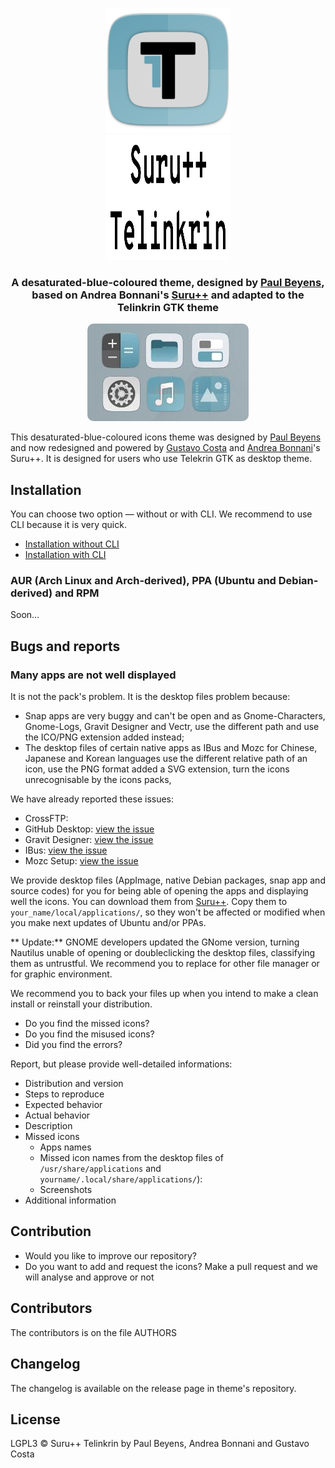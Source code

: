 <p align="center"> 
<img src="Title.svg" alt="Title" height="200px" width="200px"> <br/>
<img src="Logo-Title.svg" alt="Title" height="200px" width="200px">
</p>

<h3 align="center">A desaturated-blue-coloured theme, designed by <a href="http://opendesktop.org/member/455718">Paul Beyens</a>, based on Andrea Bonnani's <a href="https://github.com/Magog64/SURU-PLUS">Suru++</a> and adapted to the Telinkrin GTK theme</h3>

<p align="center"> 
<img src="screenshot.jpg" alt="SCreenshot" style="border-radius: 10px"> <br/>
</p>

This desaturated-blue-coloured icons theme was designed by <a href="http://opendesktop.org/member/455718">Paul Beyens</a> and now redesigned and powered by [Gustavo Costa](https://github.com/gusbemacbe) and [Andrea Bonnani](https://github.com/Magog64)'s Suru++. It is designed for users who use Telekrin GTK as desktop theme. 

## Installation

You can choose two option — without or with CLI. We recommend to use CLI because it is very quick.  

* [Installation without CLI](instructions_without_cli.md)
* [Installation with CLI](instructions_with_cli.md)

### **AUR (Arch Linux and Arch-derived), PPA (Ubuntu and Debian-derived) and RPM**

Soon...

## Bugs and reports

### Many apps are not well displayed

It is not the pack's problem. It is the desktop files problem because:
* Snap apps are very buggy and can't be open and as Gnome-Characters, Gnome-Logs, Gravit Designer and Vectr, use the different path and use the ICO/PNG extension added instead;
* The desktop files of certain native apps as IBus and Mozc for Chinese, Japanese and Korean languages use the different relative path of an icon, use the PNG format added a SVG extension, turn the icons unrecognisable by the icons packs,

We have already reported these issues:
* CrossFTP: 
* GitHub Desktop: [view the issue](https://github.com/shiftkey/desktop/issues/42#issuecomment-387865477)
* Gravit Designer: [view the issue](https://discuss.gravit.io/t/linux-package-feature-requests/294/20)
* IBus: [view the issue](https://github.com/phuang/ibus-pinyin/issues/13)
* Mozc Setup: [view the issue](https://github.com/google/mozc/issues/440)

We provide desktop files (AppImage, native Debian packages, snap app and source codes) for you for being able of opening the apps and displaying well the icons. You can download them from  <a href="https://github.com/Magog64/SURU-PLUS/tree/master/desktop">Suru++</a>. Copy them to `your_name/local/applications/`, so they won't be affected or modified when you make next updates of Ubuntu and/or PPAs.

** Update:** GNOME developers updated the GNome version, turning Nautilus unable of opening or doubleclicking the desktop files, classifying them as untrustful. We recommend you to replace for other file manager or for graphic environment.

We recommend you to back your files up when you intend to make a clean install or reinstall your distribution.

* Do you find the missed icons?
* Do you find the misused icons?
* Did you find the errors?

Report, but please provide well-detailed informations:

* Distribution and version
* Steps to reproduce
* Expected behavior
* Actual behavior
* Description
* Missed icons
  * Apps names
  * Missed icon names from the desktop files of `/usr/share/applications` and `yourname/.local/share/applications/`):
  * Screenshots
* Additional information

## Contribution

* Would you like to improve our repository?
* Do you want to add and request the icons? Make a pull request and we will analyse and approve or not

## Contributors

The contributors is on the file AUTHORS

## Changelog

The changelog is available on the release page in theme's repository.

## License

LGPL3 © Suru++ Telinkrin by Paul Beyens, Andrea Bonnani and Gustavo Costa

